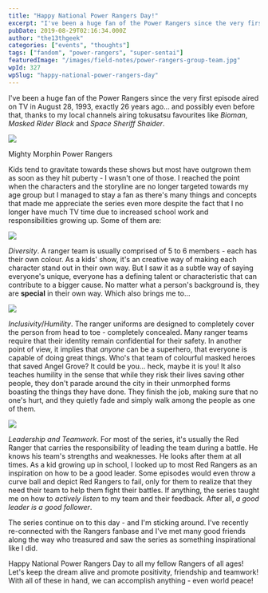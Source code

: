 ```yaml
---
title: "Happy National Power Rangers Day!"
excerpt: "I've been a huge fan of the Power Rangers since the very first episode aired on TV in August 28, 1993, exactly 26 years ago... and possibly even before that,…"
pubDate: 2019-08-29T02:16:34.000Z
author: "the13thgeek"
categories: ["events", "thoughts"]
tags: ["fandom", "power-rangers", "super-sentai"]
featuredImage: "/images/field-notes/power-rangers-group-team.jpg"
wpId: 327
wpSlug: "happy-national-power-rangers-day"
---
```


I've been a huge fan of the Power Rangers since the very first episode aired on TV in August 28, 1993, exactly 26 years ago... and possibly even before that, thanks to my local channels airing tokusatsu favourites like _Bioman_, _Masked Rider Black_ and _Space Sheriff Shaider_.

![](/images/field-notes/power-rangers-group-team.jpg)

Mighty Morphin Power Rangers

Kids tend to gravitate towards these shows but most have outgrown them as soon as they hit puberty - I wasn't one of those. I reached the point when the characters and the storyline are no longer targeted towards my age group but I managed to stay a fan as there's many things and concepts that made me appreciate the series even more despite the fact that I no longer have much TV time due to increased school work and responsibilities growing up. Some of them are:

![](/images/field-notes/power-rangers-dino.jpg)

_Diversity_. A ranger team is usually comprised of 5 to 6 members - each has their own colour. As a kids' show, it's an creative way of making each character stand out in their own way. But I saw it as a subtle way of saying everyone's unique, everyone has a defining talent or characteristic that can contribute to a bigger cause. No matter what a person's background is, they are **special** in their own way. Which also brings me to...

![](/images/field-notes/32watchingtv.png)

_Inclusivity_/_Humility_. The ranger uniforms are designed to completely cover the person from head to toe - completely concealed. Many ranger teams require that their identity remain confidential for their safety. In another point of view, it implies that _anyone_ can be a superhero, that everyone is capable of doing great things. Who's that team of colourful masked heroes that saved Angel Grove? It could be you... heck, maybe it is you! It also teaches humility in the sense that while they risk their lives saving other people, they don't parade around the city in their unmorphed forms boasting the things they have done. They finish the job, making sure that no one's hurt, and they quietly fade and simply walk among the people as one of them.

![](/images/field-notes/17.-kai-and-maya-arrive.jpg)

_Leadership and Teamwork_. For most of the series, it's usually the Red Ranger that carries the responsibility of leading the team during a battle. He knows his team's strengths and weaknesses. He looks after them at all times. As a kid growing up in school, I looked up to most Red Rangers as an inspiration on how to be a good leader. Some episodes would even throw a curve ball and depict Red Rangers to fail, only for them to realize that they need their team to help them fight their battles. If anything, the series taught me on how to _actively listen_ to my team and their feedback. After all, _a good leader is a good follower_.

The series continue on to this day - and I'm sticking around. I've recently re-connected with the Rangers fanbase and I've met many good friends along the way who treasured and saw the series as something inspirational like I did.

Happy National Power Rangers Day to all my fellow Rangers of all ages! Let's keep the dream alive and promote positivity, friendship and teamwork! With all of these in hand, we can accomplish anything - even world peace!